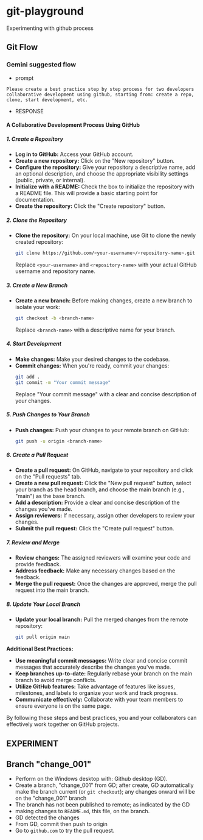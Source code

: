 # git-playground
Experimenting with github process

## Git Flow

### Gemini suggested flow

- prompt
```
Please create a best practice step by step process for two developers collaborative development using github, starting from: create a repo, clone, start development, etc.
```
- RESPONSE
#### A Collaborative Development Process Using GitHub

##### 1. **Create a Repository**
* **Log in to GitHub:** Access your GitHub account.
* **Create a new repository:** Click on the "New repository" button.
* **Configure the repository:** Give your repository a descriptive name, add an optional description, and choose the appropriate visibility settings (public, private, or internal).
* **Initialize with a README:** Check the box to initialize the repository with a README file. This will provide a basic starting point for documentation.
* **Create the repository:** Click the "Create repository" button.

##### 2. **Clone the Repository**
* **Clone the repository:** On your local machine, use Git to clone the newly created repository:
  ```bash
  git clone https://github.com/<your-username>/<repository-name>.git
  ```
  Replace `<your-username>` and `<repository-name>` with your actual GitHub username and repository name.

##### 3. **Create a New Branch**
* **Create a new branch:** Before making changes, create a new branch to isolate your work:
  ```bash
  git checkout -b <branch-name>
  ```
  Replace `<branch-name>` with a descriptive name for your branch.

##### 4. **Start Development**
* **Make changes:** Make your desired changes to the codebase.
* **Commit changes:** When you're ready, commit your changes:
  ```bash
  git add .
  git commit -m "Your commit message"
  ```
  Replace "Your commit message" with a clear and concise description of your changes.

##### 5. **Push Changes to Your Branch**
* **Push changes:** Push your changes to your remote branch on GitHub:
  ```bash
  git push -u origin <branch-name>
  ```

##### 6. **Create a Pull Request**
* **Create a pull request:** On GitHub, navigate to your repository and click on the "Pull requests" tab.
* **Create a new pull request:** Click the "New pull request" button, select your branch as the head branch, and choose the main branch (e.g., "main") as the base branch.
* **Add a description:** Provide a clear and concise description of the changes you've made.
* **Assign reviewers:** If necessary, assign other developers to review your changes.
* **Submit the pull request:** Click the "Create pull request" button.

##### 7. **Review and Merge**
* **Review changes:** The assigned reviewers will examine your code and provide feedback.
* **Address feedback:** Make any necessary changes based on the feedback.
* **Merge the pull request:** Once the changes are approved, merge the pull request into the main branch.

##### 8. **Update Your Local Branch**
* **Update your local branch:** Pull the merged changes from the remote repository:
  ```bash
  git pull origin main
  ```

**Additional Best Practices:**
* **Use meaningful commit messages:** Write clear and concise commit messages that accurately describe the changes you've made.
* **Keep branches up-to-date:** Regularly rebase your branch on the main branch to avoid merge conflicts.
* **Utilize GitHub features:** Take advantage of features like issues, milestones, and labels to organize your work and track progress.
* **Communicate effectively:** Collaborate with your team members to ensure everyone is on the same page.

By following these steps and best practices, you and your collaborators can effectively work together on GitHub projects.

## EXPERIMENT

## Branch "change_001"

- Perform on the Windows desktop with: Github desktop (GD).
- Create a branch, "change_001" from GD; after create, GD automatically
  make the branch current (or `git checkout`); any changes onward will
  be on the "change_001" branch
- The branch has not been published to remote; as indicated by the 
  GD
- making changes to `README.md`, this file, on the branch.
- GD detected the changes
- From GD, commit then push to origin
- Go to `github.com` to try the pull request.